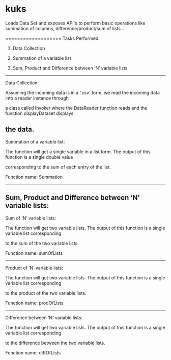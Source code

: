 # kuks
Loads Data Set and exposes API's to perform basic operations like summation of columns, difference/product/sum of lists ..

===================
Tasks Performed:

1. Data Collection

2. Summation of a variable list

3. Sum, Product and Difference between ‘N’ variable lists

-------------------

Data Collection:

Assuming the incoming data is in a ‘.csv’ form, we read the incoming data into a reader instance through

a class called Invoker where the DataReader function reads and the function displayDataset displays

the data.
-------------------

Summation of a variable list:

The function will get a single variable in a list form. The output of this function is a single double value

corresponding to the sum of each entry of the list.

Function name: Summation

----------------------

Sum, Product and Difference between ‘N’ variable lists:
-------------
Sum of ‘N’ variable lists:

The function will get two variable lists. The output of this function is a single variable list corresponding

to the sum of the two variable lists.

Function name: sumOfLists

------------
Product of ‘N’ variable lists:

The function will get two variable lists. The output of this function is a single variable list corresponding

to the product of the two variable lists.

Function name: prodOfLists

------------
Difference between ‘N’ variable lists:

The function will get two variable lists. The output of this function is a single variable list corresponding

to the difference between the two variable lists.

Function name: diffOfLists
